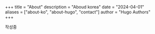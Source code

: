 +++
title = "About"
description = "Aboud korea"
date = "2024-04-01"
aliases = ["about-ko", "about-hugo", "contact"]
author = "Hugo Authors"
+++

작성중
